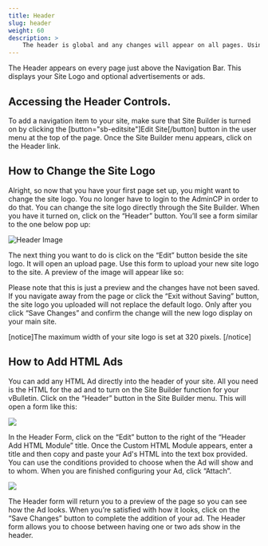 ```yaml
---
title: Header
slug: header
weight: 60
description: >
    The header is global and any changes will appear on all pages. Using the Header tool, you can change your logo or place advertising above the page. The header cannot contain additional modules at this time.
---
```


The Header appears on every page just above the Navigation Bar. This displays your Site Logo and optional advertisements or ads.

## Accessing the Header Controls.
To add a navigation item to your site, make sure that Site Builder is turned on by clicking the [button="sb-editsite"]Edit Site[/button] button in the user menu at the top of the page. Once the Site Builder menu appears, click on the Header link.

## How to Change the Site Logo
Alright, so now that you have your first page set up, you might want to change the site logo. You no longer have to login to the AdminCP in order to do that. You can change the site logo directly through the Site Builder. When you have it turned on, click on the “Header” button. You’ll see a form similar to the one below pop up:

![Header Image](https://images.vbulletin.com/manual/sitebuilder/site-builder-07.png)

The next thing you want to do is click on the “Edit” button beside the site logo. It will open an upload page. Use this form to upload your new site logo to the site. A preview of the image will appear like so:

Please note that this is just a preview and the changes have not been saved. If you navigate away from the page or click the “Exit without Saving” button, the site logo you uploaded will not replace the default logo. Only after you click “Save Changes” and confirm the change will the new logo display on your main site.

[notice]The maximum width of your site logo is set at 320 pixels. [/notice]

## How to Add HTML Ads
You can add any HTML Ad directly into the header of your site. All you need is the HTML for the ad and to turn on the Site Builder function for your vBulletin. Click on the “Header” button in the Site Builder menu. This will open a form like this:

![](https://images.vbulletin.com/manual/modules/ad-form01.png)

In the Header Form, click on the “Edit” button to the right of the “Header Add HTML Module” title. Once the Custom HTML Module appears, enter a title and then copy and paste your Ad's HTML into the text box provided. You can use the conditions provided to choose when the Ad will show and to whom. When you are finished configuring your Ad, click “Attach”.

![](https://images.vbulletin.com/manual/modules/ad-form02.png)

The Header form will return you to a preview of the page so you can see how the Ad looks. When you’re satisfied with how it looks, click on the “Save Changes” button to complete the addition of your ad. The Header form allows you to choose between having one or two ads show in the header.